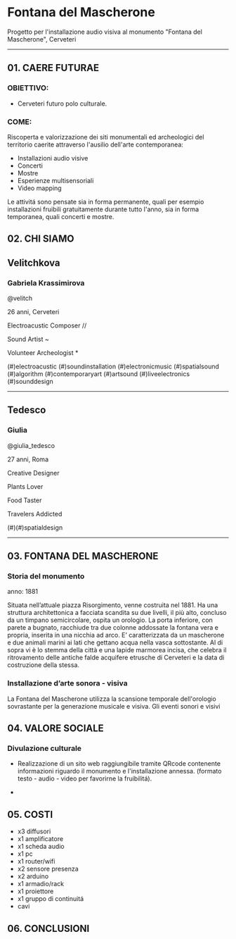 # Fontana del Mascherone
Progetto per l'installazione audio visiva al monumento "Fontana del Mascherone", Cerveteri

---------------------

## 01. CAERE FUTURAE

### OBIETTIVO: 

- Cerveteri futuro polo culturale.

### COME:
Riscoperta e valorizzazione dei siti monumentali ed archeologici del territorio caerite attraverso l'ausilio dell'arte contemporanea:

- Installazioni audio visive
- Concerti
- Mostre
- Esperienze multisensoriali
- Video mapping

Le attivitá sono pensate sia in forma permanente, quali per esempio installazioni fruibili gratuitamente durante tutto l'anno, sia in forma temporanea, quali concerti e mostre.

## 02. CHI SIAMO

## Velitchkova 
### Gabriela Krassimirova

@velitch

26 anni, Cerveteri

Electroacustic Composer //

Sound Artist ~

Volunteer Archeologist *

(#)electroacustic (#)soundinstallation (#)electronicmusic (#)spatialsound (#)algorithm (#)contemporaryart (#)artsound (#)liveelectronics (#)sounddesign

----------

## Tedesco
### Giulia

@giulia_tedesco

27 anni, Roma

Creative Designer

Plants Lover

Food Taster

Travelers Addicted

(#)(#)spatialdesign

-----------

## 03. FONTANA DEL MASCHERONE

### Storia del monumento

anno: 1881

Situata nell’attuale piazza Risorgimento, venne costruita nel 1881. Ha una struttura architettonica a facciata scandita su due livelli, il più alto, concluso da un timpano semicircolare, ospita un orologio. La porta inferiore, con parete a bugnato, racchiude tra due colonne addossate la fontana vera e propria, inserita in una nicchia ad arco. E’ caratterizzata da un mascherone e due animali marini ai lati che gettano acqua nella vasca sottostante. Al di sopra vi è lo stemma della città e una lapide marmorea incisa, che celebra il ritrovamento delle antiche falde acquifere etrusche di Cerveteri e la data di costruzione della stessa.

### Installazione d’arte sonora - visiva

La Fontana del Mascherone utilizza la scansione temporale dell'orologio sovrastante per la generazione musicale e visiva. Gli eventi sonori e visivi



## 04. VALORE SOCIALE

### Divulazione culturale

- Realizzazione di un sito web raggiungibile tramite QRcode contenente informazioni riguardo il monumento e l'installazione annessa. (formato testo - audio - video per favorirne la fruibilitá).

-

## 05. COSTI

- x3 diffusori
- x1 amplificatore
- x1 scheda audio
- x1 pc
- x1 router/wifi
- x2 sensore presenza
- x2 arduino
- x1 armadio/rack
- x1 proiettore
- x1 gruppo di continuitá
- cavi

## 06. CONCLUSIONI
